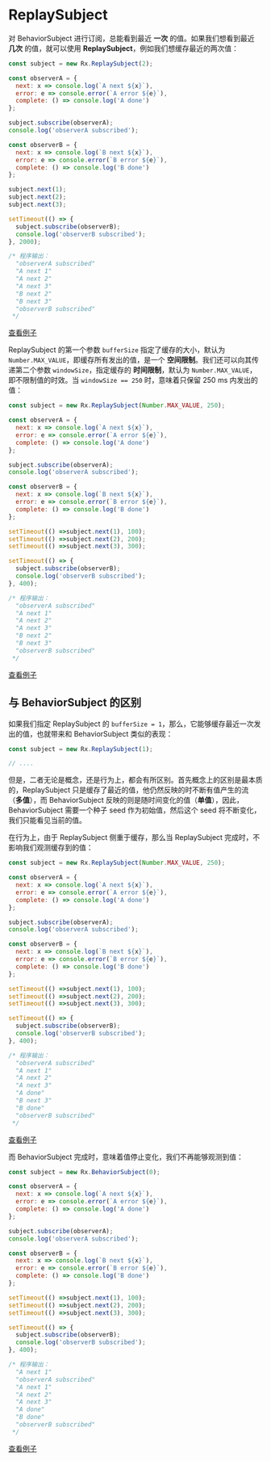# ReplaySubject

对 BehaviorSubject 进行订阅，总能看到最近 **一次** 的值。如果我们想看到最近 **几次** 的值，就可以使用 **ReplaySubject**，例如我们想缓存最近的两次值：

```js
const subject = new Rx.ReplaySubject(2);

const observerA = {
  next: x => console.log(`A next ${x}`),
  error: e => console.error(`A error ${e}`),
  complete: () => console.log('A done')
};

subject.subscribe(observerA);
console.log('observerA subscribed');

const observerB = {
  next: x => console.log(`B next ${x}`),
  error: e => console.error(`B error ${e}`),
  complete: () => console.log('B done')
};

subject.next(1);
subject.next(2);
subject.next(3);

setTimeout(() => {
  subject.subscribe(observerB);
  console.log('observerB subscribed');
}, 2000);

/* 程序输出：
  "observerA subscribed"
  "A next 1"
  "A next 2"
  "A next 3"
  "B next 2"
  "B next 3"
  "observerB subscribed"
 */
```

[查看例子](http://jsbin.com/nesazu/17/edit?js,console)

ReplaySubject 的第一个参数 `bufferSize` 指定了缓存的大小，默认为 `Number.MAX_VALUE`，即缓存所有发出的值，是一个 **空间限制**。我们还可以向其传递第二个参数 `windowSize`，指定缓存的 **时间限制**，默认为 `Number.MAX_VALUE`，即不限制值的时效。当 `windowSize == 250` 时，意味着只保留 250 ms 内发出的值：

```js
const subject = new Rx.ReplaySubject(Number.MAX_VALUE, 250);

const observerA = {
  next: x => console.log(`A next ${x}`),
  error: e => console.error(`A error ${e}`),
  complete: () => console.log('A done')
};

subject.subscribe(observerA);
console.log('observerA subscribed');

const observerB = {
  next: x => console.log(`B next ${x}`),
  error: e => console.error(`B error ${e}`),
  complete: () => console.log('B done')
};

setTimeout(() =>subject.next(1), 100);
setTimeout(() =>subject.next(2), 200);
setTimeout(() =>subject.next(3), 300);

setTimeout(() => {
  subject.subscribe(observerB);
  console.log('observerB subscribed');
}, 400);

/* 程序输出：
  "observerA subscribed"
  "A next 1"
  "A next 2"
  "A next 3"
  "B next 2"
  "B next 3"
  "observerB subscribed"
 */
```

[查看例子](http://jsbin.com/nesazu/18/edit?js,console)

## 与 BehaviorSubject 的区别

如果我们指定 ReplaySubject 的 `bufferSize = 1`，那么，它能够缓存最近一次发出的值，也就带来和 BehaviorSubject 类似的表现：

```js
const subject = new Rx.ReplaySubject(1);

// ....
```

但是，二者无论是概念，还是行为上，都会有所区别。首先概念上的区别是最本质的，ReplaySubject 只是缓存了最近的值，他仍然反映的时不断有值产生的流（**多值**），而 BehaviorSubject 反映的则是随时间变化的值（**单值**），因此，BehaviorSubject 需要一个种子 seed 作为初始值，然后这个 seed 将不断变化，我们只能看见当前的值。

在行为上，由于 ReplaySubject 侧重于缓存，那么当 ReplaySubject 完成时，不影响我们观测缓存到的值：

```js
const subject = new Rx.ReplaySubject(Number.MAX_VALUE, 250);

const observerA = {
  next: x => console.log(`A next ${x}`),
  error: e => console.error(`A error ${e}`),
  complete: () => console.log('A done')
};

subject.subscribe(observerA);
console.log('observerA subscribed');

const observerB = {
  next: x => console.log(`B next ${x}`),
  error: e => console.error(`B error ${e}`),
  complete: () => console.log('B done')
};

setTimeout(() =>subject.next(1), 100);
setTimeout(() =>subject.next(2), 200);
setTimeout(() =>subject.next(3), 300);

setTimeout(() => {
  subject.subscribe(observerB);
  console.log('observerB subscribed');
}, 400);

/* 程序输出：
  "observerA subscribed"
  "A next 1"
  "A next 2"
  "A next 3"
  "A done"
  "B next 3"
  "B done"
  "observerB subscribed"
 */
```

[查看例子](http://jsbin.com/nesazu/19/edit?js,console)

而 BehaviorSubject 完成时，意味着值停止变化，我们不再能够观测到值：

```js
const subject = new Rx.BehaviorSubject(0);

const observerA = {
  next: x => console.log(`A next ${x}`),
  error: e => console.error(`A error ${e}`),
  complete: () => console.log('A done')
};

subject.subscribe(observerA);
console.log('observerA subscribed');

const observerB = {
  next: x => console.log(`B next ${x}`),
  error: e => console.error(`B error ${e}`),
  complete: () => console.log('B done')
};

setTimeout(() =>subject.next(1), 100);
setTimeout(() =>subject.next(2), 200);
setTimeout(() =>subject.next(3), 300);

setTimeout(() => {
  subject.subscribe(observerB);
  console.log('observerB subscribed');
}, 400);

/* 程序输出：
  "A next 1"
  "observerA subscribed"
  "A next 1"
  "A next 2"
  "A next 3"
  "A done"
  "B done"
  "observerB subscribed"
 */
```

[查看例子](http://jsbin.com/nesazu/20/edit?js,console)
